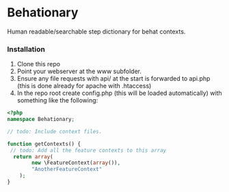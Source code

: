 Behationary
===========

Human readable/searchable step dictionary for behat contexts.

### Installation
1. Clone this repo
2. Point your webserver at the www subfolder.
3. Ensure any file requests with api/ at the start is forwarded to api.php (this is done already for apache with .htaccess)
4. In the repo root create config.php (this will be loaded automatically) with something like the following:

```php
<?php
namespace Behationary;

// todo: Include context files.

function getContexts() {
 // todo: Add all the feature contexts to this array
  return array(
		new \FeatureContext(array()),
		"AnotherFeatureContext"
	);
}
```

